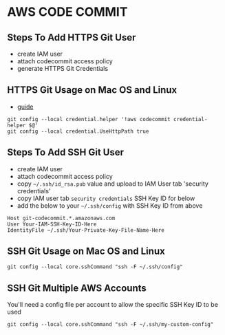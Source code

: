 # AWS CODE COMMIT

## Steps To Add HTTPS Git User
- create IAM user
- attach codecommit access policy
- generate HTTPS Git Credentials

## HTTPS Git Usage on Mac OS and Linux
- [guide](https://docs.aws.amazon.com/codecommit/latest/userguide/setting-up-https-unixes.html#setting-up-https-unixes-credential-helper)

```console
git config --local credential.helper '!aws codecommit credential-helper $@'
git config --local credential.UseHttpPath true
```

## Steps To Add SSH Git User
- create IAM user
- attach codecommit access policy
- copy `~/.ssh/id_rsa.pub` value and upload to IAM User tab 'security credentials'
- copy IAM user tab `security credentials` SSH Key ID for below
- add the below to your `~/.ssh/config` with SSH Key ID from above
```
Host git-codecommit.*.amazonaws.com
User Your-IAM-SSH-Key-ID-Here
IdentityFile ~/.ssh/Your-Private-Key-File-Name-Here
```

## SSH Git Usage on Mac OS and Linux
```console
git config --local core.sshCommand "ssh -F ~/.ssh/config"
```

## SSH Git Multiple AWS Accounts
You'll need a config file per account to allow the specific SSH Key ID to be used
```console
git config --local core.sshCommand "ssh -F ~/.ssh/my-custom-config"
```
